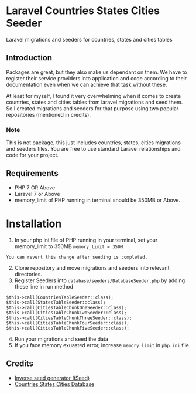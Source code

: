 # Laravel Countries States Cities Seeder
Laravel migrations and seeders for countries, states and cities tables


## Introduction
Packages are great, but they also make us dependant on them. We have to register their service providers into application and code according to their documentation even when we can achieve that task without these.

At least for myself, I found it very overwhelming when it comes to create countries, states and cities tables from laravel migrations and seed them. So I created migrations and seeders for that purpose using two popular repositories (mentioned in credits).

### Note
This is not package, this just includes countries, states, cities migrations and seeders files. You are free to use standard Laravel relationships and code for your project.

## Requirements
* PHP 7 OR Above
* Laravel 7 or Above
* memory_limit of PHP running in terminal should be 350MB or Above.

# Installation
1. In your php.ini file of PHP running in your terminal, set your memory_limit to 350MB `memory_limit = 350M `
```
You can revert this change after seeding is completed.
```
2. Clone repository and move migrations and seeders into relevant directories.
3. Register Seeders into `database/seeders/DatabaseSeeder.php` by adding these line in run method
```
$this->call(CountriesTableSeeder::class);
$this->call(StatesTableSeeder::class);
$this->call(CitiesTableChunkOneSeeder::class);
$this->call(CitiesTableChunkTwoSeeder::class);
$this->call(CitiesTableChunkThreeSeeder::class);
$this->call(CitiesTableChunkFourSeeder::class);
$this->call(CitiesTableChunkFiveSeeder::class);
```
4. Run your migrations and seed the data
5. If you face memory exuasted error, increase `memory_limit` in `php.ini` file.

## Credits
* [Inverse seed generator (iSeed)](https://github.com/orangehill/iseed)
* [Countries States Cities Database](https://github.com/dr5hn/countries-states-cities-database)
